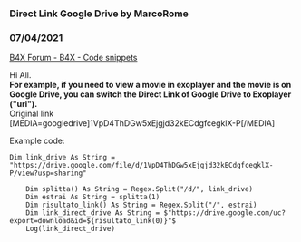 ###  Direct Link Google Drive by MarcoRome
### 07/04/2021
[B4X Forum - B4X - Code snippets](https://www.b4x.com/android/forum/threads/132247/)

Hi All.  
**For example, if you need to view a movie in exoplayer and the movie is on Google Drive, you can switch the Direct Link of Google Drive to Exoplayer ("uri").**  
Original link  
[MEDIA=googledrive]1VpD4ThDGw5xEjgjd32kECdgfcegklX-P[/MEDIA]  
  
Example code:  

```B4X
Dim link_drive As String = "https://drive.google.com/file/d/1VpD4ThDGw5xEjgjd32kECdgfcegklX-P/view?usp=sharing"  
    
    Dim splitta() As String = Regex.Split("/d/", link_drive)  
    Dim estrai As String = splitta(1)  
    Dim risultato_link() As String = Regex.Split("/", estrai)  
    Dim link_direct_drive As String = $"https://drive.google.com/uc?export=download&id=${risultato_link(0)}"$  
    Log(link_direct_drive)
```